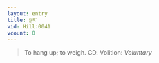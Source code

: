 ```yaml
---
layout: entry
title: སྐར་
vid: Hill:0041
vcount: 0
---
```

> To hang up; to weigh\. CD\.
> Volition: _Voluntary_


